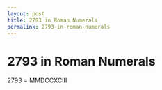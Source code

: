 ```yaml
---
layout: post
title: 2793 in Roman Numerals
permalink: 2793-in-roman-numerals
---
```


# 2793 in Roman Numerals

2793 = MMDCCXCIII
